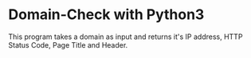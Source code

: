 # Domain-Check with Python3 

This program takes a domain as input and returns it's IP address, HTTP Status Code, Page Title and Header.

